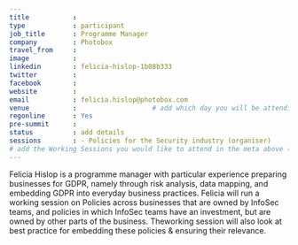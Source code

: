 ```yaml
---
title           : 
type            : participant
job_title       : Programme Manager
company         : Photobox
travel_from     : 
image           : 
linkedin        : felicia-hislop-1b08b333
twitter         :
facebook        :
website         :
email           : felicia.hislop@photobox.com
venue           :                   # add which day you will be attending: Mon, Tue, Wed, Thu, Fri
regonline       : Yes
pre-summit      :
status          : add details
sessions        : - Policies for the Security industry (organiser)
# add the Working Sessions you would like to attend in the meta above (use the session's title) e.g. sessions (one per line): -Security Playbooks Diagrams -Hackathon Daily Sessions
---
```


Felicia Hislop is a programme manager with particular experience preparing businesses for GDPR, namely through risk analysis, data mapping, and embedding GDPR into everyday business practices. Felicia will run a working session on Policies across businesses that are owned by InfoSec teams, and policies in which InfoSec teams have an investment, but are owned by other parts of the business. Theworking session will also look at best practice for embedding these policies & ensuring their relevance.
